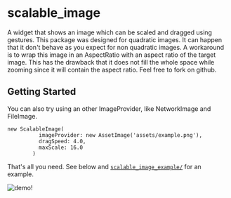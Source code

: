 # scalable_image

A widget that shows an image which can be scaled and dragged using gestures.
This package was designed for quadratic images. It can happen that it don't behave as you expect for non quadratic images.
A workaround is to wrap this image in an AspectRatio with an aspect ratio of the target image.
This has the drawback that it does not fill the whole space while zooming since it will contain the aspect ratio.
Feel free to fork on github.

## Getting Started

You can also try using an other ImageProvider, like NetworkImage and FileImage.
```
new ScalableImage(
          imageProvider: new AssetImage('assets/example.png'),
          dragSpeed: 4.0,
          maxScale: 16.0
        )
```


That's all you need. See below and [`scalable_image_example/`](https://github.com/epnw/scalable_image/tree/master/scalable_image_example)
for an example.

![demo!](https://raw.githubusercontent.com/epnw/scalable_image/master/scalable_image_example/demo.gif)